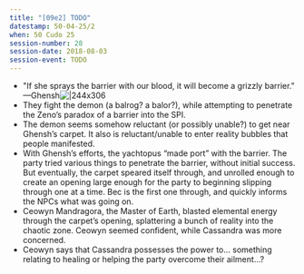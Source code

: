 ```yaml
---
title: "[09e2] TODO"
datestamp: 50-04-25/2
when: 50 Cudo 25
session-number: 28
session-date: 2018-08-03
session-event: TODO
---
```


* "If she sprays the barrier with our blood, it will become a grizzly barrier." —Ghensh![|244x306](https://lh6.googleusercontent.com/41CaRj4oZZWFVYvpVomJ3tGEyIU4jEXhhVSwO7b1bdcxBPft-YUCaR_0zvZySbJw6_g5K5DQEJ_pyWURNyaD36gfC94pOm9oqRfrBBCrO2ofuhCCCseCs0oAGL9SGy_e8oN-PCjH4b0Xh4BkcQx2ApG37j4kPVzDNbAZzphw9RCrFL893F52kRT5)
* They fight the demon (a balrog? a balor?), while attempting to penetrate the Zeno’s paradox of a barrier into the SPI.
* The demon seems somehow reluctant (or possibly unable?) to get near Ghensh’s carpet. It also is reluctant/unable to enter reality bubbles that people manifested.
* With Ghensh’s efforts, the yachtopus “made port” with the barrier. The party tried various things to penetrate the barrier, without initial success. But eventually, the carpet speared itself through, and unrolled enough to create an opening large enough for the party to beginning slipping through one at a time. Bec is the first one through, and quickly informs the NPCs what was going on.
* Ceowyn Mandragora, the Master of Earth, blasted elemental energy through the carpet’s opening, splattering a bunch of reality into the chaotic zone. Ceowyn seemed confident, while Cassandra was more concerned.
* Ceowyn says that Cassandra possesses the power to… something relating to healing or helping the party overcome their ailment…?
